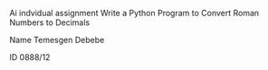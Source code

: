 Ai indvidual assignment 
Write a Python Program to Convert Roman Numbers to Decimals


Name Temesgen Debebe 

ID 0888/12 

